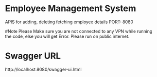 # Employee Management System

APIS for adding, deleting fetching employee details
PORT: 8080

#Note Please
Make sure you are not connected to any VPN while running the code, else you will get Error. Please run on public internet.

# Swagger URL
http://localhost:8080/swagger-ui.html

